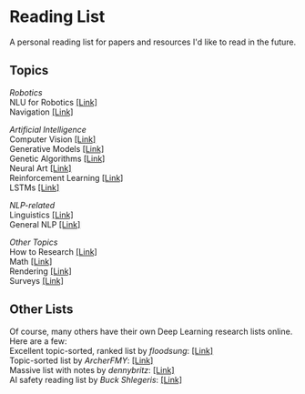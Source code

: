 # Reading List
A personal reading list for papers and resources I'd like to read in the future.

## Topics
*Robotics*   
NLU for Robotics [[Link]](https://github.com/Benned-H/Reading_List/blob/master/Topics/RoboNLP.md)   
Navigation [[Link]](https://github.com/Benned-H/Reading_List/blob/master/Topics/Navigation.md)

*Artificial Intelligence*  
Computer Vision [[Link]](https://github.com/Benned-H/Reading_List/blob/master/Topics/Computer%20Vision.md)  
Generative Models [[Link]](https://github.com/Benned-H/Reading_List/blob/master/Topics/Generative%20Models.md)  
Genetic Algorithms [[Link]](https://github.com/Benned-H/Reading_List/blob/master/Topics/Genetic%20Algorithms.md)  
Neural Art [[Link]](https://github.com/Benned-H/Reading_List/blob/master/Topics/Neural%20Art.md)  
Reinforcement Learning [[Link]](https://github.com/Benned-H/Reading_List/blob/master/Topics/Reinforcement%20Learning.md)  
LSTMs [[Link]](https://github.com/Benned-H/Reading_List/blob/master/Topics/LSTMs.md)  

*NLP-related*  
Linguistics [[Link]](https://github.com/Benned-H/Reading_List/blob/master/Topics/Linguistics.md)  
General NLP [[Link]](https://github.com/Benned-H/Reading_List/blob/master/Topics/NLP.md)    

*Other Topics*  
How to Research [[Link]](https://github.com/Benned-H/Reading_List/blob/master/Topics/Research.md)   
Math [[Link]](https://github.com/Benned-H/Reading_List/blob/master/Topics/Mathematics.md)  
Rendering [[Link]](https://github.com/Benned-H/Reading_List/blob/master/Topics/Rendering.md)  
Surveys [[Link]](https://github.com/Benned-H/Reading_List/blob/master/Topics/Surveys.md)

## Other Lists  
Of course, many others have their own Deep Learning research lists online. Here are a few:  
Excellent topic-sorted, ranked list by *floodsung*: [[Link]](https://github.com/floodsung/Deep-Learning-Papers-Reading-Roadmap)  
Topic-sorted list by *ArcherFMY*: [[Link]](https://github.com/ArcherFMY/Paper_Reading_List)  
Massive list with notes by *dennybritz*: [[Link]](https://github.com/dennybritz/deeplearning-papernotes)  
AI safety reading list by *Buck Shlegeris*: [[Link]](http://shlegeris.com/ai-safety-reading-list)
